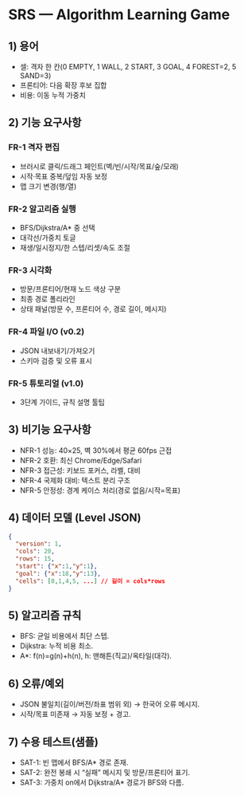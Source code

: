 # SRS — Algorithm Learning Game

## 1) 용어
- 셀: 격자 한 칸(0 EMPTY, 1 WALL, 2 START, 3 GOAL, 4 FOREST=2, 5 SAND=3)
- 프론티어: 다음 확장 후보 집합
- 비용: 이동 누적 가중치

## 2) 기능 요구사항
### FR-1 격자 편집
- 브러시로 클릭/드래그 페인트(벽/빈/시작/목표/숲/모래)
- 시작·목표 중복/덮임 자동 보정
- 맵 크기 변경(행/열)

### FR-2 알고리즘 실행
- BFS/Dijkstra/A* 중 선택
- 대각선/가중치 토글
- 재생/일시정지/한 스텝/리셋/속도 조절

### FR-3 시각화
- 방문/프론티어/현재 노드 색상 구분
- 최종 경로 폴리라인
- 상태 패널(방문 수, 프론티어 수, 경로 길이, 메시지)

### FR-4 파일 I/O (v0.2)
- JSON 내보내기/가져오기
- 스키마 검증 및 오류 표시

### FR-5 튜토리얼 (v1.0)
- 3단계 가이드, 규칙 설명 툴팁

## 3) 비기능 요구사항
- NFR-1 성능: 40×25, 벽 30%에서 평균 60fps 근접
- NFR-2 호환: 최신 Chrome/Edge/Safari
- NFR-3 접근성: 키보드 포커스, 라벨, 대비
- NFR-4 국제화 대비: 텍스트 분리 구조
- NFR-5 안정성: 경계 케이스 처리(경로 없음/시작=목표)

## 4) 데이터 모델 (Level JSON)
```json
{
  "version": 1,
  "cols": 20,
  "rows": 15,
  "start": {"x":1,"y":1},
  "goal": {"x":18,"y":13},
  "cells": [0,1,4,5, ...] // 길이 = cols*rows
}
```

## 5) 알고리즘 규칙

* BFS: 균일 비용에서 최단 스텝.
* Dijkstra: 누적 비용 최소.
* A*: f(n)=g(n)+h(n), h: 맨해튼(직교)/옥타일(대각).

## 6) 오류/예외

* JSON 불일치(길이/버전/좌표 범위 외) → 한국어 오류 메시지.
* 시작/목표 미존재 → 자동 보정 + 경고.

## 7) 수용 테스트(샘플)

* SAT-1: 빈 맵에서 BFS/A* 경로 존재.
* SAT-2: 완전 봉쇄 시 “실패” 메시지 및 방문/프론티어 표기.
* SAT-3: 가중치 on에서 Dijkstra/A* 경로가 BFS와 다름.
